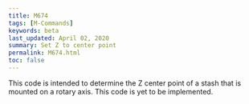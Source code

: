 ```yaml
---
title: M674
tags: [M-Commands] 
keywords: beta 
last_updated: April 02, 2020 
summary: Set Z to center point 
permalink: M674.html
toc: false 
---
```



This code is intended to determine the Z center point of a stash that is mounted on a rotary axis. This code is yet to be implemented.

